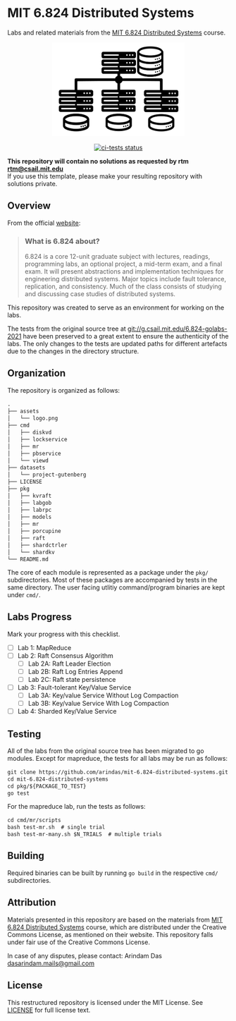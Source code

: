 # MIT 6.824 Distributed Systems
Labs and related materials from the [MIT 6.824 Distributed Systems](https://pdos.csail.mit.edu/6.824) course.

<p align="center">
    <img src="./assets/logo.png" alt="distributed-systems" width="300" />   
</p> 

<p align="center">
  <a href="https://github.com/arindas/mit-6.824-distributed-systems/actions/workflows/ci-tests.yml"><img src="https://github.com/arindas/mit-6.824-distributed-systems/actions/workflows/ci-tests.yml/badge.svg" alt="ci-tests status"></a> 
</p>

**This repository will contain no solutions as requested by rtm <rtm@csail.mit.edu>** <br>
If you use this template, please make your resulting repository with solutions private.

## Overview
From the official [website](https://pdos.csail.mit.edu/6.824):
>### What is 6.824 about?
>6.824 is a core 12-unit graduate subject with lectures, readings, programming labs, an optional project, a mid-term exam,
>and a final exam. It will present abstractions and implementation techniques for engineering distributed systems. Major
>topics include fault tolerance, replication, and consistency. Much of the class consists of studying and discussing case
>studies of distributed systems.

This repository was created to serve as an environment for working on the labs.

The tests from the original source tree at [git://g.csail.mit.edu/6.824-golabs-2021](git://g.csail.mit.edu/6.824-golabs-2021)
have been preserved to a great extent to ensure the authenticity of the labs. The only changes to the tests are updated paths
for different artefacts due to the changes in the directory structure.

## Organization
The repository is organized as follows:
```
.
├── assets
│   └── logo.png
├── cmd
│   ├── diskvd
│   ├── lockservice
│   ├── mr
│   ├── pbservice
│   └── viewd
├── datasets
│   └── project-gutenberg
├── LICENSE
├── pkg
│   ├── kvraft
│   ├── labgob
│   ├── labrpc
│   ├── models
│   ├── mr
│   ├── porcupine
│   ├── raft
│   ├── shardctrler
│   └── shardkv
└── README.md
```

The core of each module is represented as a package under the `pkg/` subdirectories. Most of these packages are
accompanied by tests in the same directory. The user facing utlitiy command/program binaries are kept under `cmd/`.

## Labs Progress
Mark your progress with this checklist.

- [ ] Lab 1: MapReduce
- [ ] Lab 2: Raft Consensus Algorithm
  - [ ] Lab 2A: Raft Leader Election
  - [ ] Lab 2B: Raft Log Entries Append
  - [ ] Lab 2C: Raft state persistence
- [ ] Lab 3: Fault-tolerant Key/Value Service
  - [ ] Lab 3A: Key/value Service Without Log Compaction
  - [ ] Lab 3B: Key/value Service With Log Compaction
- [ ] Lab 4: Sharded Key/Value Service

## Testing
All of the labs from the original source tree has been migrated to go modules. Except for mapreduce, the tests for all
labs may be run as follows:

```shell
git clone https://github.com/arindas/mit-6.824-distributed-systems.git
cd mit-6.824-distributed-systems
cd pkg/${PACKAGE_TO_TEST}
go test
```

For the mapreduce lab, run the tests as follows:
```shell
cd cmd/mr/scripts
bash test-mr.sh  # single trial
bash test-mr-many.sh $N_TRIALS  # multiple trials
```

## Building
Required binaries can be built by running `go build` in the respective `cmd/` subdirectories.

## Attribution
Materials presented in this repository are based on the materials from [MIT 6.824 Distributed Systems](https://pdos.csail.mit.edu/6.824) course, which are distributed under the Creative Commons License, as mentioned on their website. This repository falls under fair use of the Creative Commons License.

In case of any disputes, please contact: Arindam Das <dasarindam.mails@gmail.com>

## License
This restructured repository is licensed under the MIT License. See [LICENSE](./LICENSE) for full license text.
